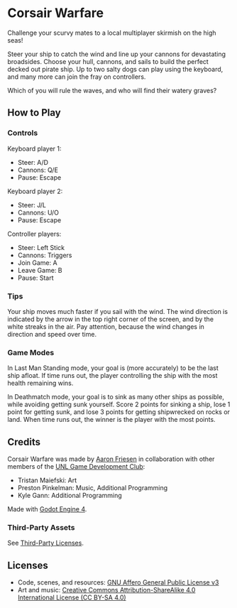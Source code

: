 # Corsair Warfare

Challenge your scurvy mates to a local multiplayer skirmish on the high seas!

Steer your ship to catch the wind and line up your cannons for devastating broadsides.
Choose your hull, cannons, and sails to build the perfect decked out pirate ship.
Up to two salty dogs can play using the keyboard, and many more can join the fray on controllers.

Which of you will rule the waves, and who will find their watery graves?

## How to Play

### Controls

Keyboard player 1:

- Steer: A/D
- Cannons: Q/E
- Pause: Escape

Keyboard player 2:

- Steer: J/L
- Cannons: U/O
- Pause: Escape

Controller players:

- Steer: Left Stick
- Cannons: Triggers
- Join Game: A
- Leave Game: B
- Pause: Start

### Tips

Your ship moves much faster if you sail with the wind.
The wind direction is indicated by the arrow in the top right corner of the screen, and by the white streaks in the air.
Pay attention, because the wind changes in direction and speed over time.

### Game Modes

In Last Man Standing mode, your goal is (more accurately) to be the last ship afloat.
If time runs out, the player controlling the ship with the most health remaining wins.

In Deathmatch mode, your goal is to sink as many other ships as possible, while avoiding getting sunk yourself.
Score 2 points for sinking a ship, lose 1 point for getting sunk, and lose 3 points for getting shipwrecked on rocks or land.
When time runs out, the winner is the player with the most points.

## Credits

Corsair Warfare was made by [Aaron Friesen](https://frie.dev) in collaboration with other members of the [UNL Game Development Club](https://unl-game-dev-club.github.io):

- Tristan Maiefski: Art
- Preston Pinkelman: Music, Additional Programming
- Kyle Gann: Additional Programming

Made with [Godot Engine 4](https://godotengine.org).

### Third-Party Assets

See [Third-Party Licenses](THIRD-PARTY_LICENSES.md).

## Licenses

- Code, scenes, and resources: [GNU Affero General Public License v3](https://www.gnu.org/licenses/agpl-3.0.en.html)
- Art and music: [Creative Commons Attribution-ShareAlike 4.0 International License (CC BY-SA 4.0)](https://creativecommons.org/licenses/by-sa/4.0/)

